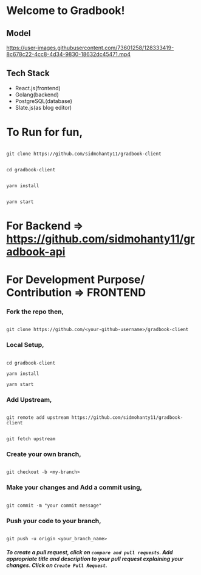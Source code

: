# Welcome to Gradbook!

## Model
https://user-images.githubusercontent.com/73601258/128333419-8c678c22-4cc8-4d34-9830-18632dc45471.mp4

## Tech Stack
 - React.js(frontend) 
 - Golang(backend) 
 - PostgreSQL(database) 
 - Slate.js(as blog editor)

# To Run for fun,

```

git clone https://github.com/sidmohanty11/gradbook-client

```

```

cd gradbook-client

```

```

yarn install

```

```

yarn start

```
# For Backend => https://github.com/sidmohanty11/gradbook-api
# For Development Purpose/ Contribution => FRONTEND

### Fork the repo then,

```

git clone https://github.com/<your-github-username>/gradbook-client

```

### Local Setup,

```

cd gradbook-client

yarn install

yarn start

```

### Add Upstream,

```

git remote add upstream https://github.com/sidmohanty11/gradbook-client

```

```

git fetch upstream

```

### Create your own branch,

```

git checkout -b <my-branch>

```

### Make your changes and Add a commit using,

```

git commit -m "your commit message"

```

### Push your code to your branch,

```

git push -u origin <your_branch_name>

```

#### _To create a pull request, click on `compare and pull requests`. Add appropriate title and description to your pull request explaining your changes. Click on `Create Pull Request`._
